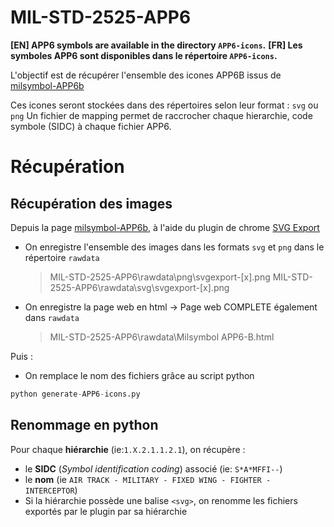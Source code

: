 
# MIL-STD-2525-APP6


**[EN] APP6 symbols are available in the directory `APP6-icons`.**
**[FR] Les symboles APP6 sont disponibles dans le répertoire `APP6-icons`.**

L'objectif est de récupérer l'ensemble des icones APP6B issus de [milsymbol-APP6b](https://www.spatialillusions.com/milsymbol/docs/milsymbol-APP6b.html)

Ces icones seront stockées dans des répertoires selon leur format : `svg` ou `png`
Un fichier de mapping permet de raccrocher chaque hierarchie, code symbole (SIDC) à chaque fichier APP6.


# Récupération

## Récupération des images

Depuis la page [milsymbol-APP6b](https://www.spatialillusions.com/milsymbol/docs/milsymbol-APP6b.html), à l'aide du plugin de chrome [SVG Export](https://chrome.google.com/webstore/detail/svg-export/naeaaedieihlkmdajjefioajbbdbdjgp?hl=fr)

- On enregistre l'ensemble des images dans les formats `svg` et `png` dans le répertoire `rawdata`
  > MIL-STD-2525-APP6\rawdata\png\svgexport-[x].png
  > MIL-STD-2525-APP6\rawdata\svg\svgexport-[x].png

- On enregistre la page web en html -> Page web COMPLETE également dans `rawdata`
  > MIL-STD-2525-APP6\rawdata\Milsymbol APP6-B.html

Puis :
- On remplace le nom des fichiers grâce au script python

```python
python generate-APP6-icons.py
```


## Renommage en python

Pour chaque **hiérarchie** (ie:`1.X.2.1.1.2.1`), on récupère :
- le **SIDC** (*Symbol identification coding*) associé (ie: `S*A*MFFI--`)
- le **nom** (ie `AIR TRACK - MILITARY - FIXED WING - FIGHTER - INTERCEPTOR`)
- Si la hiérarchie possède une balise `<svg>`, on renomme les fichiers exportés par le plugin par sa hiérarchie